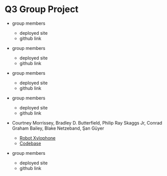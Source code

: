 # Q3 Group Project

* group members
  * deployed site
  * github link

* group members
  * deployed site
  * github link

* group members
  * deployed site
  * github link

* group members
  * deployed site
  * github link

* Courtney Morrissey, Bradley D. Butterfield, Philip Ray Skaggs Jr, Conrad Graham Bailey, Blake Netzeband, Şan Güyer
  * [Robot Xylophone](https://robot-xylophone.herokuapp.com/)
  * [Codebase](https://github.com/artnoisenik/bm-machine)

* group members
  * deployed site
  * github link
